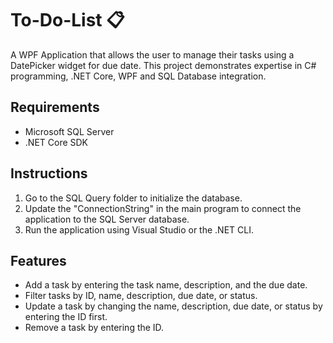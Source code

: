 # To-Do-List 📋

A WPF Application that allows the user to manage their tasks using a DatePicker widget for due date. This project demonstrates expertise in C# programming, .NET Core, WPF and SQL Database integration. 

## Requirements

- Microsoft SQL Server
- .NET Core SDK

## Instructions

1. Go to the SQL Query folder to initialize the database. 
2. Update the "ConnectionString" in the main program to connect the application to the SQL Server database. 
3. Run the application using Visual Studio or the .NET CLI. 

## Features
- Add a task by entering the task name, description, and the due date.
- Filter tasks by ID, name, description, due date, or status.
- Update a task by changing the name, description, due date, or status by entering the ID first.
- Remove a task by entering the ID.
